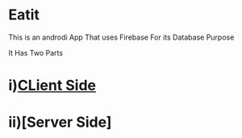 # Eatit

This is an androdi App That uses Firebase For its Database Purpose

It Has Two Parts 
# i)[CLient Side](Eatit/tree/master/Client%20Side/EatIt2)
# ii)[Server Side]
